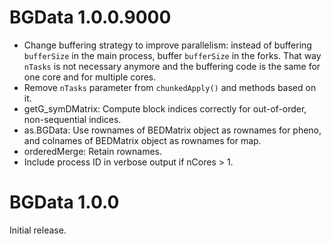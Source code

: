 # BGData 1.0.0.9000

- Change buffering strategy to improve parallelism: instead of buffering
  `bufferSize` in the main process, buffer `bufferSize` in the forks. That way
  `nTasks` is not necessary anymore and the buffering code is the same for one
  core and for multiple cores.
- Remove `nTasks` parameter from `chunkedApply()` and methods based on it.
- getG_symDMatrix: Compute block indices correctly for out-of-order,
  non-sequential indices.
- as.BGData: Use rownames of BEDMatrix object as rownames for pheno, and
  colnames of BEDMatrix object as rownames for map.
- orderedMerge: Retain rownames.
- Include process ID in verbose output if nCores > 1.


# BGData 1.0.0

Initial release.
